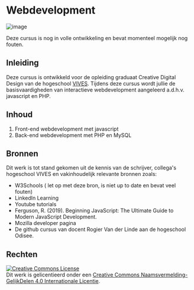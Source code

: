 # Webdevelopment

![image](/files/construction.jpg)

Deze cursus is nog in volle ontwikkeling en bevat momenteel mogelijk nog fouten.

## Inleiding

Deze cursus is ontwikkeld voor de opleiding graduaat Creative Digital Design van de hogeschool [VIVES](https://www.vives.be/nl/industriele-wetenschappen-en-technologie/creative-digital-design).
Tijdens deze cursus wordt jullie de basisvaardigheden van interactieve webdevelopment aangeleerd a.d.h.v. javascript en PHP.

## Inhoud

1. Front-end webdevelopment met javascript
2. Back-end webdevelopment met PHP en MySQL

## Bronnen

Dit werk is tot stand gekomen uit de kennis van de schrijver, collega's hogeschool VIVES en vakinhoudelijk relevante bronnen zoals:

* W3Schools ( let op met deze bron, is niet up to date en bevat veel fouten)
* LinkedIn Learning
* Youtube tutorials
* Ferguson, R. (2019). Beginning JavaScript: The Ultimate Guide to Modern JavaScript Development.
* Mozilla developer pagina
* De github cursus van docent Rogier Van der Linde aan de hogeschool Odisee.

## Rechten

<a rel="license" href="http://creativecommons.org/licenses/by-sa/4.0/"><img alt="Creative Commons License" style="border-width:0" src="https://i.creativecommons.org/l/by-sa/4.0/88x31.png" /></a><br />Dit werk is gelicentieerd onder een <a rel="license" href="http://creativecommons.org/licenses/by-sa/4.0/">Creative Commons Naamsvermelding-GelijkDelen 4.0 Internationale Licentie</a>.
